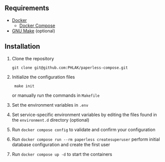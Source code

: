 Requirements
------------

  - [Docker](https://www.docker.com)
    - [Docker Compose](https://docs.docker.com/compose/)
  - [GNU Make](https://www.gnu.org/software/make/) (optional)

Installation
------------

  1. Clone the repository

         git clone git@github.com:PHLAK/paperless-compose.git

  2. Initialize the configuration files

          make init

     or manually run the commands in `Makefile`

  3. Set the environment variables in `.env`

  4. Set service-specific environment variables by editing the files found in the `environment.d` directory (optional)

  5. Run `docker compose config` to validate and confirm your configuration
  
  6. Run `docker compose run --rm paperless createsuperuser` perform initial database configuration and create the first user

  6. Run `docker compose up -d` to start the containers
